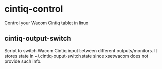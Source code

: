 # cintiq-control
Control your Wacom Cintiq tablet in linux
## cintiq-output-switch
Script to switch Wacom Cintiq input between different outputs/monitors. It stores state in ~/.cintiq-ouput-switch.state since xsetwacom does not provide such info.
